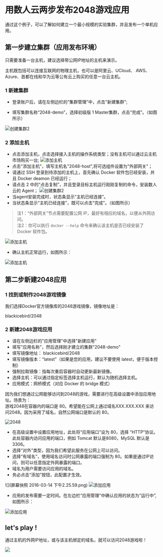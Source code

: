 # 用数人云两步发布2048游戏应用

通过这个例子，可以了解如何建立一个最小规模的实验集群，并且发布一个单机应用。  

## 第一步建立集群（应用发布环境）

只需要准备一台主机，建议选择带公网IP地址的主机来演示。  

主机既包括可以连接互联网的物理主机，也可以是阿里云、UCloud、 AWS、Azure、首都在线和华为云等公有云上购买的任意一台云主机。  

### 1 新建集群

* 登录账户后，请在左侧边栏的“集群管理”中，点击"新建集群";

* 填写集群名称“2048-demo”，选择初级版 1 Master集群，点击“完成”。（如图所示）

![创建集群2](create-cluster2.png)


### 2 添加主机

* 点击添加主机，点击选择接入主机的操作系统类型；没有主机可以通过云主机市场购买一台;
![添加主机](add-host1.png)
* 点击"添加主机"，填写主机名"2048-host",将可选组件设置为"外部网关"；  
* 请通过 SSH 登录到待添加的主机上，首先确认 Docker 软件包已经安装，并且 Docker deamon 已经运行；  
* 请点击 2 中的“点击复制”，并且登录目标主机运行刚刚复制的命令，安装数人云的 Agent；
![创建集群2](create-cluster4.png)
* 当agent安装完成时，状态条显示“主机已经连接”。
* 当状态条显示“主机已经连接”，既可以点击"完成"。（如图所示）

>注1：“外部网关”节点需要配置公网 IP，最好有相应的域名，以便从外网访问。  
>注2：你可以执行 `docker --help` 命令来确认该主机是否已经安装了 Docker 软件包。  

![添加主机](add-host2.png)

* 确认主机正常运行，如图所示：

![添加主机](add-host3.png)

## 第二步新建2048应用

### 1 找到或制作2048游戏镜像

我们选择Docker官方镜像库的2048游戏镜像，镜像地址是：

blackicebird/2048

### 2 新建2048游戏应用

* 请在左侧边栏的"应用管理"中选择"新建应用"
* 填写"应用名称"，然后选择刚才建立的集群"2048-demo"
* 填写镜像地址： blackicebird/2048
* 填写镜像版本：“latest”（如果是您的应用，建议不要使用 latest，便于版本控制） 
* 强制拉取镜像：指每次重启容器时自动更新最新镜像。
* 选择主机：可以通过指定标签选择主机运行，默认为随机选择主机。
* 应用模式：网桥模式（对应 Docker 的 bridge 模式）

因为我们想通过公网能够访问到2048的游戏，需要进行在高级设置中添加应用地址。场景为：  
游戏2048在容器内的端口是 80。希望能在公网上通过域名XXX.XXX.XXX 来访问2048。因为采用了域名，自然公网端口是默认的 80。  

![2048](add204801.png)

* 在高级设置中设置应用地址，此处将“应用端口”设为 80，选择 “HTTP”协议。此处容器内访问应用的端口，例如 Tomcat 默认是8080，MySQL 默认是3306。
* 选择“对外”类型，因为我们希望此服务在公网上可以访问。
* 选择“有域名”，使用域名访问时公网暴露的端口强制为 80。如果是通过IP访问，则可以任意指定外网暴露的端口。
* 域名为用户需要访问应用的域名。
* 务必点击“添加”按钮，此配置才生效。

![](屏幕快照 2016-03-14 下午2.25.59.png)
![添加应用](add-app2.2.png)

* 应用的发布需要一定时间。在左边栏“应用管理”中确认应用的状态为“运行中”,如图所示：

![添加应用](add-app3.png)


## let's play !

通过主机的外网IP地址，或与该主机绑定的域名，就可以访问2048游戏啦！

![ ](2048.png)
